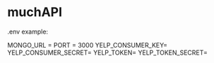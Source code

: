 # muchAPI

.env example:

MONGO_URL =
PORT = 3000
YELP_CONSUMER_KEY=
YELP_CONSUMER_SECRET=
YELP_TOKEN=
YELP_TOKEN_SECRET=
